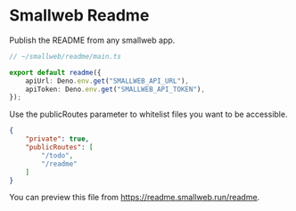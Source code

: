 # Smallweb Readme

Publish the README from any smallweb app.

```ts
// ~/smallweb/readme/main.ts

export default readme({
    apiUrl: Deno.env.get("SMALLWEB_API_URL"),
    apiToken: Deno.env.get("SMALLWEB_API_TOKEN"),
});
```

Use the publicRoutes parameter to whitelist files you want to be accessible.

```json
{
    "private": true,
    "publicRoutes": [
        "/todo",
        "/readme"
    ]
}
```

You can preview this file from <https://readme.smallweb.run/readme>.
